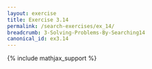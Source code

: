 ```yaml
---
layout: exercise
title: Exercise 3.14
permalink: /search-exercises/ex_14/
breadcrumb: 3-Solving-Problems-By-Searching14
canonical_id: ex3.14
---
```


{% include mathjax_support %}
